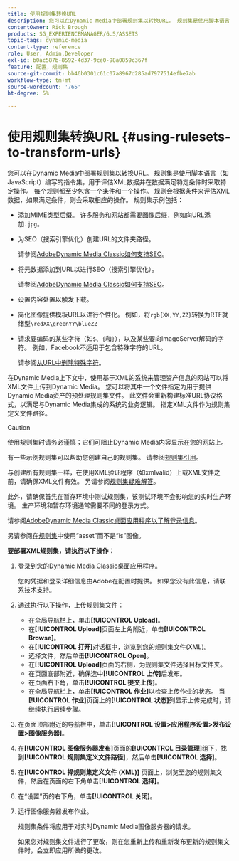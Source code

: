 ```yaml
---
title: 使用规则集转换URL
description: 您可以在Dynamic Media中部署规则集以转换URL。 规则集是使用脚本语言（如JavaScript）编写的指令集，用于评估XML数据并在数据满足特定条件时采取特定操作。
contentOwner: Rick Brough
products: SG_EXPERIENCEMANAGER/6.5/ASSETS
topic-tags: dynamic-media
content-type: reference
role: User, Admin,Developer
exl-id: b0ac587b-8592-4d37-9ce0-98a0859c367f
feature: 配置，规则集
source-git-commit: bb46b0301c61c07a8967d285ad7977514efbe7ab
workflow-type: tm+mt
source-wordcount: '765'
ht-degree: 5%

---
```


# 使用规则集转换URL {#using-rulesets-to-transform-urls}

您可以在Dynamic Media中部署规则集以转换URL。 规则集是使用脚本语言（如JavaScript）编写的指令集，用于评估XML数据并在数据满足特定条件时采取特定操作。 每个规则都至少包含一个条件和一个操作。 规则会根据条件来评估XML数据，如果满足条件，则会采取相应的操作。 规则集示例包括：

* 添加MIME类型后缀。 许多服务和网站都需要图像后缀，例如向URL添加`.jpg`。
* 为SEO（搜索引擎优化）创建URL的文件夹路径。

   请参阅[AdobeDynamic Media Classic如何支持SEO](/help/assets/assets/s7_seo.pdf)。

* 将元数据添加到URL以进行SEO（搜索引擎优化）。

   请参阅[AdobeDynamic Media Classic如何支持SEO](/help/assets/assets/s7_seo.pdf)。

* 设置内容处置以触发下载。
* 简化图像提供模板URL以进行个性化。 例如，将`rgb{XX,YY,ZZ}`转换为RTF就绪型`\redXX\greenYY\blueZZ`

* 请求要编码的某些字符（如`$`、`{`和`}`），以及某些要向ImageServer解码的字符。 例如，Facebook不适用于包含特殊字符的URL。

   请参阅[从URL中删除特殊字符](https://helpx.adobe.com/experience-manager/scene7/kb/base/scene7-rulesets/remove-special-characters-urls.html)。

在Dynamic Media上下文中，使用基于XML的系统来管理资产信息的网站可以将XML文件上传到Dynamic Media。 您可以将其中一个文件指定为用于提供Dynamic Media资产的预处理规则集文件。 此文件会重新构建标准URL协议格式，以满足与Dynamic Media集成的系统的业务逻辑。 指定XML文件作为规则集定义文件路径。

>[!CAUTION]
>
>使用规则集时请务必谨慎；它们可阻止Dynamic Media内容显示在您的网站上。

有一些示例规则集可以帮助您创建自己的规则集。
请参阅[规则集引用](https://experienceleague.adobe.com/docs/dynamic-media-developer-resources/image-serving-api/image-serving-api/rule-set-reference/c-rule-set-reference.html)。

与创建所有规则集一样，在使用XML验证程序（如xmlvalid）上载XML文件之前，请确保XML文件有效。
另请参阅[规则集疑难解答](https://helpx.adobe.com/experience-manager/scene7/kb/base/scene7-rulesets/scene7-ruleset-troubleshooting.html)。

此外，请确保首先在暂存环境中测试规则集，该测试环境不会影响您的实时生产环境。
生产环境和暂存环境通常需要不同的登录方式。

请参阅[AdobeDynamic Media Classic桌面应用程序以了解登录信息](https://experienceleague.adobe.com/docs/dynamic-media-classic/using/getting-started/signing-out.html#sign-in-dmc-app)。

<!-- OBSOLETE INFORMATION * **NA staging environment** login page: [https://s7sps1-staging.scene7.com/IpsWeb/](https://s7sps1-staging.scene7.com/IpsWeb/)
* **EMEA staging environment** login page: [https://s7sps3-staging.scene7.com/IpsWeb/](https://s7sps3-staging.scene7.com/IpsWeb/)
* **JAPAC staging environment** login page: [https://s7sps5-staging.scene7.com/IpsWeb/](https://s7sps5-staging.scene7.com/IpsWeb/) -->

另请参阅[在规则集](https://helpx.adobe.com/experience-manager/scene7/kb/base/scene7-rulesets/ruleset-asset-instead-image.html)中使用“asset”而不是“is”图像。

**要部署XML规则集，请执行以下操作：**

1. 登录到您的[Dynamic Media Classic桌面应用程序](https://experienceleague.adobe.com/docs/dynamic-media-classic/using/getting-started/signing-out.html#sign-in-dmc-app)。

   您的凭据和登录详细信息由Adobe在配置时提供。 如果您没有此信息，请联系技术支持。

1. 通过执行以下操作，上传规则集文件：

   * 在全局导航栏上，单击&#x200B;**[!UICONTROL Upload]**。
   * 在&#x200B;**[!UICONTROL Upload]**&#x200B;页面左上角附近，单击&#x200B;**[!UICONTROL Browse]**。
   * 在&#x200B;**[!UICONTROL 打开]**&#x200B;对话框中，浏览到您的规则集文件(XML)。
   * 选择文件，然后单击&#x200B;**[!UICONTROL Open]**。
   * 在&#x200B;**[!UICONTROL Upload]**&#x200B;页面的右侧，为规则集文件选择目标文件夹。
   * 在页面底部附近，确保选中&#x200B;**[!UICONTROL 上传]**&#x200B;后发布。
   * 在页面右下角，单击&#x200B;**[!UICONTROL 提交上传]**。
   * 在全局导航栏上，单击&#x200B;**[!UICONTROL 作业]**&#x200B;以检查上传作业的状态。 当&#x200B;**[!UICONTROL 作业]**&#x200B;页面上的&#x200B;**[!UICONTROL 状态]**&#x200B;列显示上传完成时，请继续执行后续步骤。

1. 在页面顶部附近的导航栏中，单击&#x200B;**[!UICONTROL 设置>应用程序设置>发布设置>图像服务器]**。
1. 在&#x200B;**[!UICONTROL 图像服务器发布]**&#x200B;页面的&#x200B;**[!UICONTROL 目录管理]**&#x200B;组下，找到&#x200B;**[!UICONTROL 规则集定义文件路径]**，然后单击&#x200B;**[!UICONTROL 选择]**。
1. 在&#x200B;**[!UICONTROL 择规则集定义文件 (XML)]** 页面上，浏览至您的规则集文件，然后在页面的右下角单击&#x200B;**[!UICONTROL 选择]**。
1. 在“设置”页的右下角，单击&#x200B;**[!UICONTROL 关闭]**。
1. 运行图像服务器发布作业。

   规则集条件将应用于对实时Dynamic Media图像服务器的请求。

   如果您对规则集文件进行了更改，则在您重新上传和重新发布更新的规则集文件时，会立即应用所做的更改。

